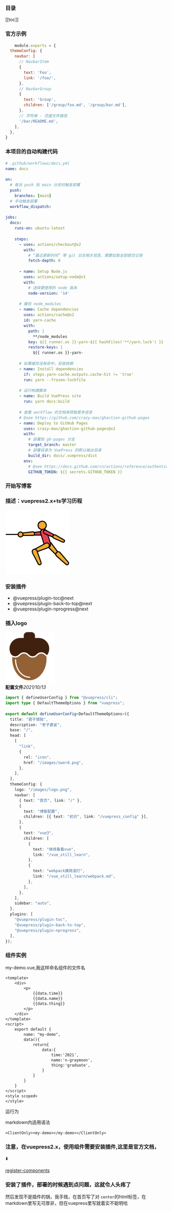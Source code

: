 ### 目录
[[toc]]
### 官方示例
```js
    module.exports = {
  themeConfig: {
    navbar: [
      // NavbarItem
      {
        text: 'Foo',
        link: '/foo/',
      },
      // NavbarGroup
      {
        text: 'Group',
        children: ['/group/foo.md', '/group/bar.md'],
      },
      // 字符串 - 页面文件路径
      '/bar/README.md',
    ],
  },
}
```

### 本项目的自动构建代码
``` yml
# .github/workflows/docs.yml
name: docs

on:
  # 每当 push 到 main 分支时触发部署
  push:
    branches: [main]
  # 手动触发部署
  workflow_dispatch:

jobs:
  docs:
    runs-on: ubuntu-latest

    steps:
      - uses: actions/checkout@v2
        with:
          # “最近更新时间” 等 git 日志相关信息，需要拉取全部提交记录
          fetch-depth: 0

      - name: Setup Node.js
        uses: actions/setup-node@v1
        with:
          # 选择要使用的 node 版本
          node-version: '14'

      # 缓存 node_modules
      - name: Cache dependencies
        uses: actions/cache@v2
        id: yarn-cache
        with:
          path: |
            **/node_modules
          key: ${{ runner.os }}-yarn-${{ hashFiles('**/yarn.lock') }}
          restore-keys: |
            ${{ runner.os }}-yarn-

      # 如果缓存没有命中，安装依赖
      - name: Install dependencies
        if: steps.yarn-cache.outputs.cache-hit != 'true'
        run: yarn --frozen-lockfile

      # 运行构建脚本
      - name: Build VuePress site
        run: yarn docs:build

      # 查看 workflow 的文档来获取更多信息
      # @see https://github.com/crazy-max/ghaction-github-pages
      - name: Deploy to GitHub Pages
        uses: crazy-max/ghaction-github-pages@v2
        with:
          # 部署到 gh-pages 分支
          target_branch: master
          # 部署目录为 VuePress 的默认输出目录
          build_dir: docs/.vuepress/dist
        env:
          # @see https://docs.github.com/cn/actions/reference/authentication-in-a-workflow#about-the-github_token-secret
          GITHUB_TOKEN: ${{ secrets.GITHUB_TOKEN }}
```
### 开始写博客
### 描述：vuepress2.x+ts学习历程
![🤺](/images/sword.png)

### 安装插件

- @vuepress/plugin-toc@next
- @vuepress/plugin-back-to-top@next
- @vuepress/plugin-nprogress@next


### 插入logo
![😀](/images/logo.png)
<br>
<strong>配置文件</strong><i>2021/10/13</i>
``` ts
import { defineUserConfig } from "@vuepress/cli";
import type { DefaultThemeOptions } from "vuepress";

export default defineUserConfig<DefaultThemeOptions>({
  title: "君子慎独",
  description: "老子婆娑",
  base: "/",
  head: [
    [
      "link",
      {
        rel: "icon",
        href: "/images/sword.png",
      },
    ],
  ],
  themeConfig: {
    logo: "/images/logo.png",
    navbar: [
      { text: "首页", link: "/" },
      {
        text: "博客配置",
        children: [{ text: "初识", link: "/vuepress_config" }],
      },
      {
        text: "vue3",
        children: [
          {
            text: "继续看看vue",
            link: "/vue_still_learn",
          },
          {
            text: "webpack摸爬滚打",
            link: "/vue_still_learn/webpack.md",
          },
        ],
      },
    ],
    sidebar: "auto",
  },
  plugins: [
    "@vuepress/plugin-toc",
    "@vuepress/plugin-back-to-top",
    "@vuepress/plugin-nprogress",
  ],
});
```


### 组件实例

my-demo.vue,我这样命名组件的文件名

```vue
<template>
    <div>
        <p>
            {{data.time}}
            {{data.name}}
            {{data.thing}}
        </p>
    </div>
</template>
<script>
    export default {
        name: "my-demo",
        data(){
            return{
                data:{
                    time:'2021',
                    name:'n-graymoon',
                    thing:'graduate',
                }
            }
        }
    }
</script>
<style scoped>
</style>
```

运行为

<ClientOnly>
<my-demo></my-demo>
</ClientOnly>

markdown内适用语法

`<ClientOnly><my-demo></my-demo></ClientOnly>`

### 注意，在vuepress2.x，使用组件需要安装插件,这里是官方文档，

:arrow_down:

[register-components](https://v2.vuepress.vuejs.org/zh/reference/plugin/register-components.html#%E5%AE%89%E8%A3%85)

### 安装了插件，部署的时候遇到点问题，这就令人头疼了

然后发现不是插件的锅，我手贱，在首页写了对 `center`的html标签，在markdown里写无可厚非，但在vuepress里写就着实不聪明哈
